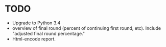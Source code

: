 TODO
====

* Upgrade to Python 3.4
* overview of final round (percent of continuing first round, etc).
  Include "adjusted final round percentage."
* Html-encode report.
